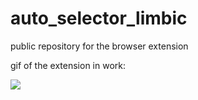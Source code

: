 # auto_selector_limbic
public repository for the browser extension

gif of the extension in work:

![](https://cdn.discordapp.com/attachments/907316132279636048/930237141433335838/limbic_gif1.gif)
